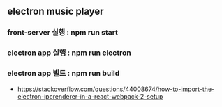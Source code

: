 ## electron music player

### front-server 실행 : npm run start

### electron app 실행 : npm run electron

### electron app 빌드 : npm run build

- https://stackoverflow.com/questions/44008674/how-to-import-the-electron-ipcrenderer-in-a-react-webpack-2-setup
